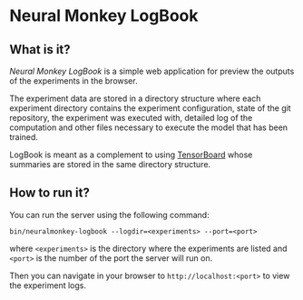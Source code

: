 # Neural Monkey LogBook

## What is it?

_Neural Monkey LogBook_ is a simple web application for preview the outputs of
the experiments in the browser.

The experiment data are stored in a directory structure where each experiment
directory contains the experiment configuration, state of the git repository,
the experiment was executed with, detailed log of the computation and other
files necessary to execute the model that has been trained.

LogBook is meant as a complement to using
[TensorBoard](https://www.tensorflow.org/versions/r0.9/how_tos/summaries_and_tensorboard/index.html)
whose summaries are stored in the same directory structure.

## How to run it?

You can run the server using the following command:

`bin/neuralmonkey-logbook --logdir=<experiments> --port=<port>`

where `<experiments>` is the directory where the experiments are listed and
`<port>` is the number of the port the server will run on.

Then you can navigate in your browser to `http://localhost:<port>` to view the
experiment logs.

